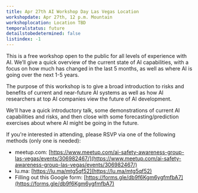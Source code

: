 ```yaml
---
title: Apr 27th AI Workshop Day Las Vegas Location
workshopdate: Apr 27th, 12 p.m. Mountain
workshoplocation: Location TBD
temporalstatus: future
detailstobedetermined: false
listindex: -1
---
```


This is a free workshop open to the public for all levels of experience with AI. We’ll give a quick overview of the current state of AI capabilities, with a focus on how much has changed in the last 5 months, as well as where AI is going over the next 1-5 years.

The purpose of this workshop is to give a broad introduction to risks and benefits of current and near-future AI systems as well as how AI researchers at top AI companies view the future of AI development.

We’ll have a quick introductory talk, some demonstrations of current AI capabilities and risks, and then close with some forecasting/prediction exercises about where AI might be going in the future.

If you're interested in attending, please RSVP via one of the following methods (only one is needed):

+ meetup.com: [https://www.meetup.com/ai-safety-awareness-group-las-vegas/events/306982467/](https://www.meetup.com/ai-safety-awareness-group-las-vegas/events/306982467/)
+ lu.ma: [https://lu.ma/mtg5qf52](https://lu.ma/mtg5qf52)
+ Filling out this Google form: [https://forms.gle/db9f6Kgm6ygfmfbA7](https://forms.gle/db9f6Kgm6ygfmfbA7)
